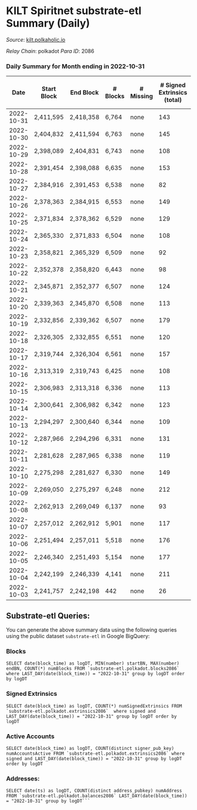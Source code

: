 # KILT Spiritnet substrate-etl Summary (Daily)

_Source_: [kilt.polkaholic.io](https://kilt.polkaholic.io)

*Relay Chain*: polkadot
*Para ID*: 2086



### Daily Summary for Month ending in 2022-10-31


| Date | Start Block | End Block | # Blocks | # Missing | # Signed Extrinsics (total) | # Active Accounts | # Addresses with Balances | # Events | # Transfers | # XCM Transfers In | # XCM Transfers Out |
| ---- | ----------- | --------- | -------- | --------- | --------------------------- | ----------------- | ------------------------- | -------- | ----------- | ------------------ | ------------------- |
| 2022-10-31 | 2,411,595 | 2,418,358 | 6,764 | none  | 143 | 93 | 16,730 | 510,323 | 38  |   |   |
| 2022-10-30 | 2,404,832 | 2,411,594 | 6,763 | none  | 145 | 76 |  | 510,055 | 38  |   |   |
| 2022-10-29 | 2,398,089 | 2,404,831 | 6,743 | none  | 108 | 65 | 16,720 | 508,340 | 41  |   |   |
| 2022-10-28 | 2,391,454 | 2,398,088 | 6,635 | none  | 153 | 83 |  | 498,405 | 56  |   |   |
| 2022-10-27 | 2,384,916 | 2,391,453 | 6,538 | none  | 82 | 51 |  | 490,225 | 29  |   |   |
| 2022-10-26 | 2,378,363 | 2,384,915 | 6,553 | none  | 149 | 78 | 16,709 | 490,191 | 61  |   |   |
| 2022-10-25 | 2,371,834 | 2,378,362 | 6,529 | none  | 129 | 85 |  | 487,186 | 51  |   |   |
| 2022-10-24 | 2,365,330 | 2,371,833 | 6,504 | none  | 108 | 72 |  | 484,357 | 39  |   |   |
| 2022-10-23 | 2,358,821 | 2,365,329 | 6,509 | none  | 92 | 55 |  | 482,977 | 34  |   |   |
| 2022-10-22 | 2,352,378 | 2,358,820 | 6,443 | none  | 98 | 66 |  | 476,737 | 40  |   |   |
| 2022-10-21 | 2,345,871 | 2,352,377 | 6,507 | none  | 124 | 68 |  | 481,350 | 47  |   |   |
| 2022-10-20 | 2,339,363 | 2,345,870 | 6,508 | none  | 113 | 61 |  | 480,430 | 41  |   |   |
| 2022-10-19 | 2,332,856 | 2,339,362 | 6,507 | none  | 179 | 78 |  | 480,045 | 86  |   |   |
| 2022-10-18 | 2,326,305 | 2,332,855 | 6,551 | none  | 120 | 87 | 16,644 | 482,447 | 58  |   |   |
| 2022-10-17 | 2,319,744 | 2,326,304 | 6,561 | none  | 157 | 83 | 16,641 | 483,887 | 79  |   |   |
| 2022-10-16 | 2,313,319 | 2,319,743 | 6,425 | none  | 108 | 69 | 16,635 | 473,503 | 31  |   |   |
| 2022-10-15 | 2,306,983 | 2,313,318 | 6,336 | none  | 113 | 86 | 16,633 | 466,401 | 44  |   |   |
| 2022-10-14 | 2,300,641 | 2,306,982 | 6,342 | none  | 123 | 74 |  | 467,341 | 52  |   |   |
| 2022-10-13 | 2,294,297 | 2,300,640 | 6,344 | none  | 109 | 67 | 16,621 | 467,097 | 34  |   |   |
| 2022-10-12 | 2,287,966 | 2,294,296 | 6,331 | none  | 131 | 59 | 16,614 | 466,451 | 55  |   |   |
| 2022-10-11 | 2,281,628 | 2,287,965 | 6,338 | none  | 119 |  |  | 466,048 | 49  |   |   |
| 2022-10-10 | 2,275,298 | 2,281,627 | 6,330 | none  | 149 |  |  | 465,279 | 37  |   |   |
| 2022-10-09 | 2,269,050 | 2,275,297 | 6,248 | none  | 212 |  |  | 460,397 | 65  |   |   |
| 2022-10-08 | 2,262,913 | 2,269,049 | 6,137 | none  | 93 |  |  | 451,165 | 23  |   |   |
| 2022-10-07 | 2,257,012 | 2,262,912 | 5,901 | none  | 117 |  |  | 433,802 | 30  |   |   |
| 2022-10-06 | 2,251,494 | 2,257,011 | 5,518 | none  | 176 |  |  | 407,746 | 61  |   |   |
| 2022-10-05 | 2,246,340 | 2,251,493 | 5,154 | none  | 177 |  |  | 392,487 | 66  |   |   |
| 2022-10-04 | 2,242,199 | 2,246,339 | 4,141 | none  | 211 |  |  | 313,446 | 36  |   |   |
| 2022-10-03 | 2,241,757 | 2,242,198 | 442 | none  | 26 |  |  | 32,757 |   |   |   |

## Substrate-etl Queries:
You can generate the above summary data using the following queries using the public dataset `substrate-etl` in Google BigQuery:


### Blocks
```
SELECT date(block_time) as logDT, MIN(number) startBN, MAX(number) endBN, COUNT(*) numBlocks FROM `substrate-etl.polkadot.blocks2086`  where LAST_DAY(date(block_time)) = "2022-10-31" group by logDT order by logDT
```


### Signed Extrinsics
```
SELECT date(block_time) as logDT, COUNT(*) numSignedExtrinsics FROM `substrate-etl.polkadot.extrinsics2086`  where signed and LAST_DAY(date(block_time)) = "2022-10-31" group by logDT order by logDT
```


### Active Accounts
```
SELECT date(block_time) as logDT, COUNT(distinct signer_pub_key) numAccountsActive FROM `substrate-etl.polkadot.extrinsics2086` where signed and LAST_DAY(date(block_time)) = "2022-10-31" group by logDT order by logDT
```


### Addresses:
```
SELECT date(ts) as logDT, COUNT(distinct address_pubkey) numAddress FROM `substrate-etl.polkadot.balances2086` LAST_DAY(date(block_time)) = "2022-10-31" group by logDT```

